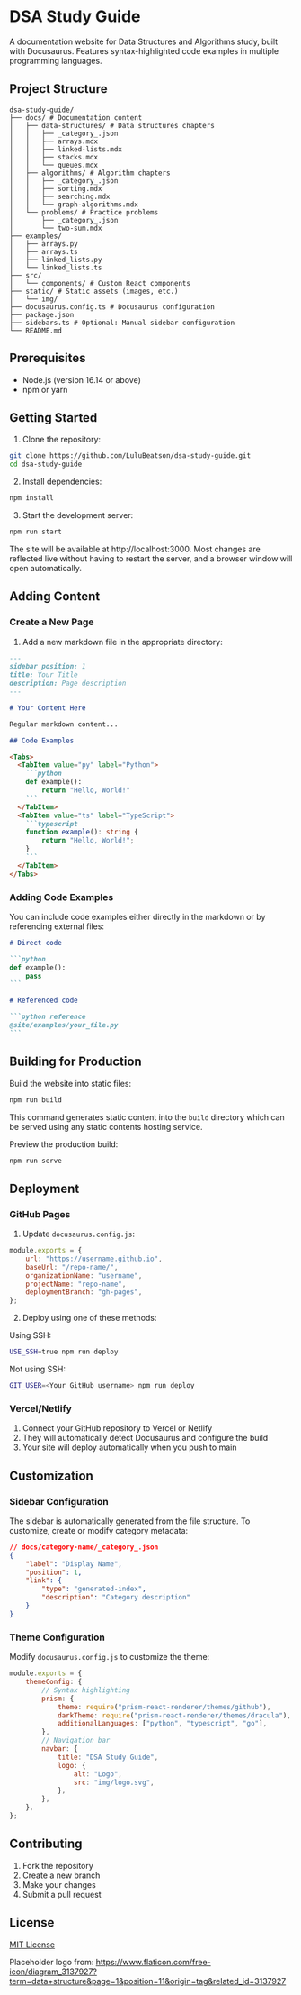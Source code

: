 # DSA Study Guide

A documentation website for Data Structures and Algorithms study, built with Docusaurus. Features syntax-highlighted code examples in multiple programming languages.

## Project Structure

```
dsa-study-guide/
├── docs/ # Documentation content
│   ├── data-structures/ # Data structures chapters
│   │   ├── _category_.json
│   │   ├── arrays.mdx
│   │   ├── linked-lists.mdx
│   │   ├── stacks.mdx
│   │   └── queues.mdx
│   ├── algorithms/ # Algorithm chapters
│   │   ├── _category_.json
│   │   ├── sorting.mdx
│   │   ├── searching.mdx
│   │   └── graph-algorithms.mdx
│   └── problems/ # Practice problems
│       ├── _category_.json
│       └── two-sum.mdx
├── examples/
│   ├── arrays.py
│   ├── arrays.ts
│   ├── linked_lists.py
│   └── linked_lists.ts
├── src/
│   └── components/ # Custom React components
├── static/ # Static assets (images, etc.)
│   └── img/
├── docusaurus.config.ts # Docusaurus configuration
├── package.json
├── sidebars.ts # Optional: Manual sidebar configuration
└── README.md
```

## Prerequisites

-   Node.js (version 16.14 or above)
-   npm or yarn

## Getting Started

1. Clone the repository:

```bash
git clone https://github.com/LuluBeatson/dsa-study-guide.git
cd dsa-study-guide
```

2. Install dependencies:

```bash
npm install
```

3. Start the development server:

```bash
npm run start
```

The site will be available at http://localhost:3000. Most changes are reflected live without having to restart the server, and a browser window will open automatically.

## Adding Content

### Create a New Page

1. Add a new markdown file in the appropriate directory:

````markdown
---
sidebar_position: 1
title: Your Title
description: Page description
---

# Your Content Here

Regular markdown content...

## Code Examples

<Tabs>
  <TabItem value="py" label="Python">
    ```python
    def example():
        return "Hello, World!"
    ```
  </TabItem>
  <TabItem value="ts" label="TypeScript">
    ```typescript
    function example(): string {
        return "Hello, World!";
    }
    ```
  </TabItem>
</Tabs>
````

### Adding Code Examples

You can include code examples either directly in the markdown or by referencing external files:

````markdown
# Direct code

```python
def example():
    pass
```

# Referenced code

```python reference
@site/examples/your_file.py
```
````

## Building for Production

Build the website into static files:

```bash
npm run build
```

This command generates static content into the `build` directory which can be served using any static contents hosting service.

Preview the production build:

```bash
npm run serve
```

## Deployment

### GitHub Pages

1. Update `docusaurus.config.js`:

```javascript
module.exports = {
    url: "https://username.github.io",
    baseUrl: "/repo-name/",
    organizationName: "username",
    projectName: "repo-name",
    deploymentBranch: "gh-pages",
};
```

2. Deploy using one of these methods:

Using SSH:

```bash
USE_SSH=true npm run deploy
```

Not using SSH:

```bash
GIT_USER=<Your GitHub username> npm run deploy
```

### Vercel/Netlify

1. Connect your GitHub repository to Vercel or Netlify
2. They will automatically detect Docusaurus and configure the build
3. Your site will deploy automatically when you push to main

## Customization

### Sidebar Configuration

The sidebar is automatically generated from the file structure. To customize, create or modify category metadata:

```json
// docs/category-name/_category_.json
{
    "label": "Display Name",
    "position": 1,
    "link": {
        "type": "generated-index",
        "description": "Category description"
    }
}
```

### Theme Configuration

Modify `docusaurus.config.js` to customize the theme:

```javascript
module.exports = {
    themeConfig: {
        // Syntax highlighting
        prism: {
            theme: require("prism-react-renderer/themes/github"),
            darkTheme: require("prism-react-renderer/themes/dracula"),
            additionalLanguages: ["python", "typescript", "go"],
        },
        // Navigation bar
        navbar: {
            title: "DSA Study Guide",
            logo: {
                alt: "Logo",
                src: "img/logo.svg",
            },
        },
    },
};
```

## Contributing

1. Fork the repository
2. Create a new branch
3. Make your changes
4. Submit a pull request

## License

[MIT License](LICENSE)

Placeholder logo from: https://www.flaticon.com/free-icon/diagram_3137927?term=data+structure&page=1&position=11&origin=tag&related_id=3137927
